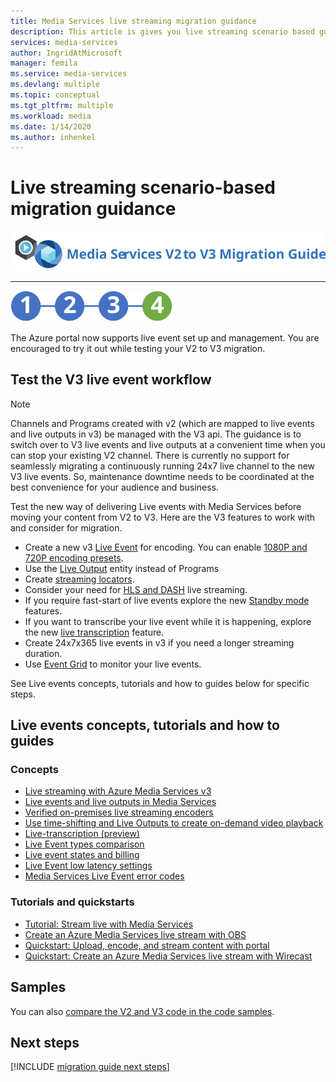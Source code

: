 ```yaml
---
title: Media Services live streaming migration guidance
description: This article is gives you live streaming scenario based guidance that will assist you min migrating from Azure Media Services v2 to v3.
services: media-services
author: IngridAtMicrosoft
manager: femila
ms.service: media-services
ms.devlang: multiple
ms.topic: conceptual
ms.tgt_pltfrm: multiple
ms.workload: media
ms.date: 1/14/2020
ms.author: inhenkel
---
```


# Live streaming scenario-based migration guidance

![migration guide logo](./media/migration-guide/azure-media-services-logo-migration-guide.svg)

<hr color="#5ea0ef" size="10">

![migration steps 2](./media/migration-guide/steps-4.svg)

The Azure portal now supports live event set up and management.  You are encouraged to try it out while testing your V2 to V3 migration.

## Test the V3 live event workflow

> [!NOTE]
> Channels and Programs created with v2 (which are mapped to live events and live outputs in v3) be managed with the V3 api. The guidance is to switch over to V3 live events and live outputs at a convenient time when you can stop your existing V2 channel. There is currently no support for seamlessly migrating a continuously running 24x7 live channel to the new V3 live events. So, maintenance downtime needs to be coordinated at the best convenience for your audience and business.

Test the new way of delivering Live events with Media Services before moving your content from V2 to V3. Here are the V3 features to work with and consider for migration.

- Create a new v3 [Live Event](live-events-outputs-concept.md#live-events) for encoding. You can enable [1080P and 720P encoding presets](live-event-types-comparison.md#system-presets).
- Use the [Live Output](live-events-outputs-concept.md#live-outputs) entity instead of Programs
- Create [streaming locators](streaming-locators-concept.md).
- Consider your need for [HLS and DASH](dynamic-packaging-overview.md) live streaming.
- If you require fast-start of live events explore the new [Standby mode](live-events-outputs-concept.md#standby-mode) features.
- If you want to transcribe your live event while it is happening, explore the new [live transcription](live-transcription.md) feature.
- Create 24x7x365 live events in v3 if you need a longer streaming duration.
- Use [Event Grid](monitor-events-portal-how-to.md) to monitor your live events.

See Live events concepts, tutorials and how to guides below for specific steps.

## Live events concepts, tutorials and how to guides

### Concepts

- [Live streaming with Azure Media Services v3](live-streaming-overview.md)
- [Live events and live outputs in Media Services](live-events-outputs-concept.md)
- [Verified on-premises live streaming encoders](recommended-on-premises-live-encoders.md)
- [Use time-shifting and Live Outputs to create on-demand video playback](live-event-cloud-dvr.md)
- [Live-transcription (preview)](live-transcription.md)
- [Live Event types comparison](live-event-types-comparison.md)
- [Live event states and billing](live-event-states-billing.md)
- [Live Event low latency settings](live-event-latency.md)
- [Media Services Live Event error codes](live-event-error-codes.md)

### Tutorials and quickstarts

- [Tutorial: Stream live with Media Services](stream-live-tutorial-with-api.md)
- [Create an Azure Media Services live stream with OBS](live-events-obs-quickstart.md)
- [Quickstart: Upload, encode, and stream content with portal](manage-assets-quickstart.md)
- [Quickstart: Create an Azure Media Services live stream with Wirecast](live-events-wirecast-quickstart.md)

## Samples

You can also [compare the V2 and V3 code in the code samples](migrate-v-2-v-3-migration-samples.md).

## Next steps

[!INCLUDE [migration guide next steps](./includes/migration-guide-next-steps.md)]
